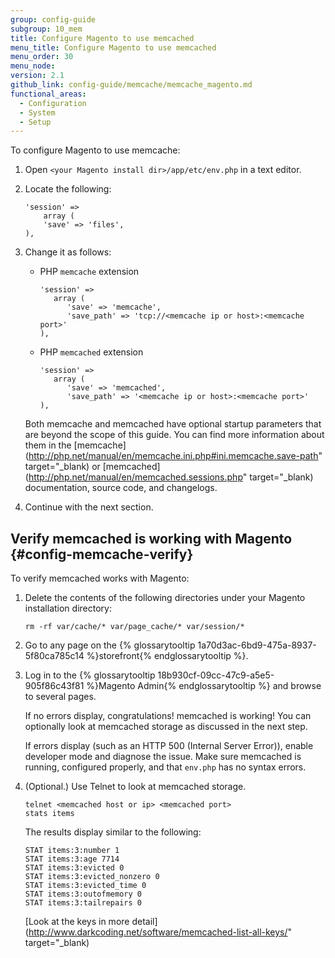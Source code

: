 ```yaml
---
group: config-guide
subgroup: 10_mem
title: Configure Magento to use memcached
menu_title: Configure Magento to use memcached
menu_order: 30
menu_node:
version: 2.1
github_link: config-guide/memcache/memcache_magento.md
functional_areas:
  - Configuration
  - System
  - Setup
---
```


To configure Magento to use memcache:

1.	Open `<your Magento install dir>/app/etc/env.php` in a text editor.
2.	Locate the following:

        'session' =>
            array (
            'save' => 'files',
        ),

3.	Change it as follows:

    *   PHP `memcache` extension

            'session' =>
               array (
                  'save' => 'memcache',
                  'save_path' => 'tcp://<memcache ip or host>:<memcache port>'
            ),

    *   PHP `memcached` extension

            'session' =>
               array (
                  'save' => 'memcached',
                  'save_path' => '<memcache ip or host>:<memcache port>'
            ),
            
    Both memcache and memcached have optional startup parameters that are beyond the scope of this guide. You can find more information about them in the [memcache](http://php.net/manual/en/memcache.ini.php#ini.memcache.save-path" target="_blank) or [memcached](http://php.net/manual/en/memcached.sessions.php" target="_blank) documentation, source code, and changelogs.
3.  Continue with the next section.

## Verify memcached is working with Magento {#config-memcache-verify}
To verify memcached works with Magento:

1.  Delete the contents of the following directories under your Magento installation directory:

        rm -rf var/cache/* var/page_cache/* var/session/*

2.  Go to any page on the {% glossarytooltip 1a70d3ac-6bd9-475a-8937-5f80ca785c14 %}storefront{% endglossarytooltip %}.

3.  Log in to the {% glossarytooltip 18b930cf-09cc-47c9-a5e5-905f86c43f81 %}Magento Admin{% endglossarytooltip %} and browse to several pages.

    If no errors display, congratulations! memcached is working! You can optionally look at memcached storage as discussed in the next step.

    If errors display (such as an HTTP 500 (Internal Server Error)), enable developer mode and diagnose the issue. Make sure memcached is running, configured properly, and that `env.php` has no syntax errors. 

4.  (Optional.) Use Telnet to look at memcached storage.

        telnet <memcached host or ip> <memcached port>
        stats items

    The results display similar to the following:

        STAT items:3:number 1
        STAT items:3:age 7714
        STAT items:3:evicted 0
        STAT items:3:evicted_nonzero 0
        STAT items:3:evicted_time 0
        STAT items:3:outofmemory 0
        STAT items:3:tailrepairs 0

    [Look at the keys in more detail](http://www.darkcoding.net/software/memcached-list-all-keys/" target="_blank)


